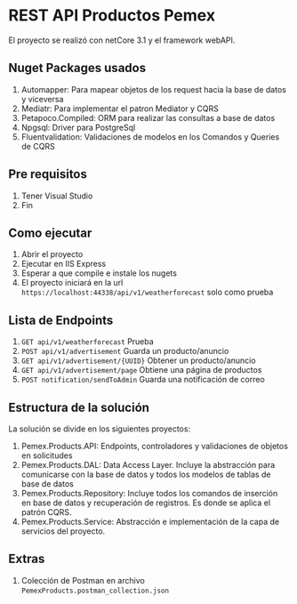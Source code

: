 # REST API  Productos Pemex

El proyecto se realizó con netCore 3.1 y el framework webAPI.

## Nuget Packages usados

1. Automapper: Para mapear objetos de los request hacia la base de datos y viceversa
2. Mediatr: Para implementar el patron Mediator y CQRS
3. Petapoco.Compiled: ORM para realizar las consultas a base de datos
4. Npgsql: Driver para PostgreSql
5. Fluentvalidation: Validaciones de modelos en los Comandos y Queries de CQRS

## Pre requisitos

1. Tener Visual Studio
2. Fin

## Como ejecutar

1. Abrir el proyecto
2. Ejecutar en IIS Express
3. Esperar a que compile e instale los nugets
4. El proyecto iniciará en la url `https://localhost:44338/api/v1/weatherforecast` solo como prueba

## Lista de Endpoints
1. `GET api/v1/weatherforecast` Prueba
2. `POST api/v1/advertisement` Guarda un producto/anuncio
3. `GET api/v1/advertisement/{UUID}` Obtener un producto/anuncio
4. `GET api/v1/advertisement/page` Obtiene una página de productos
5. `POST notification/sendToAdmin` Guarda una notificación de correo


## Estructura de la solución

La solución se divide en los siguientes proyectos:
1. Pemex.Products.API: Endpoints, controladores y validaciones de objetos en solicitudes
2. Pemex.Products.DAL: Data Access Layer. Incluye la abstracción para comunicarse con la base de datos y todos los modelos de tablas de base de datos
3. Pemex.Products.Repository: Incluye todos los comandos de inserción en base de datos y recuperación de registros. Es donde se aplica el patrón CQRS.
4. Pemex.Products.Service: Abstracción e implementación de la capa de servicios del proyecto.

## Extras
1. Colección de Postman en archivo `PemexProducts.postman_collection.json`

